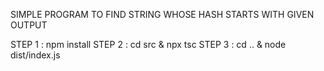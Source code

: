 SIMPLE PROGRAM TO FIND STRING WHOSE HASH STARTS WITH GIVEN OUTPUT

STEP 1 : npm install 
STEP 2 : cd src & npx tsc 
STEP 3 : cd .. & node dist/index.js